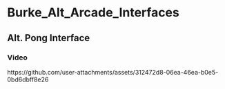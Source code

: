 # Burke_Alt_Arcade_Interfaces

<Section>
<h2>Alt. Pong Interface </h2>

<h3>Video</h3>
https://github.com/user-attachments/assets/312472d8-06ea-46ea-b0e5-0bd6dbff8e26

</Section>
